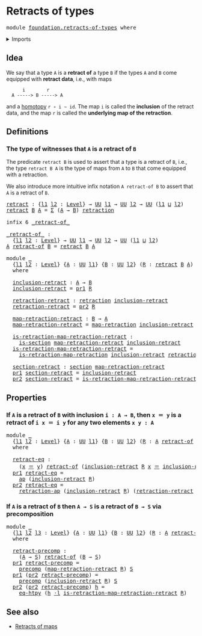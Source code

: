# Retracts of types

<pre class="Agda"><a id="30" class="Keyword">module</a> <a id="37" href="foundation.retracts-of-types.html" class="Module">foundation.retracts-of-types</a> <a id="66" class="Keyword">where</a>
</pre>
<details><summary>Imports</summary>

<pre class="Agda"><a id="122" class="Keyword">open</a> <a id="127" class="Keyword">import</a> <a id="134" href="foundation.action-on-identifications-functions.html" class="Module">foundation.action-on-identifications-functions</a>
<a id="181" class="Keyword">open</a> <a id="186" class="Keyword">import</a> <a id="193" href="foundation.dependent-pair-types.html" class="Module">foundation.dependent-pair-types</a>
<a id="225" class="Keyword">open</a> <a id="230" class="Keyword">import</a> <a id="237" href="foundation.universe-levels.html" class="Module">foundation.universe-levels</a>

<a id="265" class="Keyword">open</a> <a id="270" class="Keyword">import</a> <a id="277" href="foundation-core.function-extensionality.html" class="Module">foundation-core.function-extensionality</a>
<a id="317" class="Keyword">open</a> <a id="322" class="Keyword">import</a> <a id="329" href="foundation-core.identity-types.html" class="Module">foundation-core.identity-types</a>
<a id="360" class="Keyword">open</a> <a id="365" class="Keyword">import</a> <a id="372" href="foundation-core.precomposition-functions.html" class="Module">foundation-core.precomposition-functions</a>
<a id="413" class="Keyword">open</a> <a id="418" class="Keyword">import</a> <a id="425" href="foundation-core.retractions.html" class="Module">foundation-core.retractions</a>
<a id="453" class="Keyword">open</a> <a id="458" class="Keyword">import</a> <a id="465" href="foundation-core.sections.html" class="Module">foundation-core.sections</a>
<a id="490" class="Keyword">open</a> <a id="495" class="Keyword">import</a> <a id="502" href="foundation-core.whiskering-homotopies.html" class="Module">foundation-core.whiskering-homotopies</a>
</pre>
</details>

## Idea

We say that a type `A` is a **retract of** a type `B` if the types `A` and `B`
come equipped with **retract data**, i.e., with maps

```text
      i        r
  A -----> B -----> A
```

and a [homotopy](foundation-core.homotopies.md) `r ∘ i ~ id`. The map `i` is
called the **inclusion** of the retract data, and the map `r` is called the
**underlying map of the retraction**.

## Definitions

### The type of witnesses that `A` is a retract of `B`

The predicate `retract B` is used to assert that a type is a retract of `B`,
i.e., the type `retract B A` is the type of maps from `A` to `B` that come
equipped with a retraction.

We also introduce more intuitive infix notation `A retract-of B` to assert that
`A` is a retract of `B`.

<pre class="Agda"><a id="retract"></a><a id="1310" href="foundation.retracts-of-types.html#1310" class="Function">retract</a> <a id="1318" class="Symbol">:</a> <a id="1320" class="Symbol">{</a><a id="1321" href="foundation.retracts-of-types.html#1321" class="Bound">l1</a> <a id="1324" href="foundation.retracts-of-types.html#1324" class="Bound">l2</a> <a id="1327" class="Symbol">:</a> <a id="1329" href="Agda.Primitive.html#742" class="Postulate">Level</a><a id="1334" class="Symbol">}</a> <a id="1336" class="Symbol">→</a> <a id="1338" href="Agda.Primitive.html#388" class="Primitive">UU</a> <a id="1341" href="foundation.retracts-of-types.html#1321" class="Bound">l1</a> <a id="1344" class="Symbol">→</a> <a id="1346" href="Agda.Primitive.html#388" class="Primitive">UU</a> <a id="1349" href="foundation.retracts-of-types.html#1324" class="Bound">l2</a> <a id="1352" class="Symbol">→</a> <a id="1354" href="Agda.Primitive.html#388" class="Primitive">UU</a> <a id="1357" class="Symbol">(</a><a id="1358" href="foundation.retracts-of-types.html#1321" class="Bound">l1</a> <a id="1361" href="Agda.Primitive.html#961" class="Primitive Operator">⊔</a> <a id="1363" href="foundation.retracts-of-types.html#1324" class="Bound">l2</a><a id="1365" class="Symbol">)</a>
<a id="1367" href="foundation.retracts-of-types.html#1310" class="Function">retract</a> <a id="1375" href="foundation.retracts-of-types.html#1375" class="Bound">B</a> <a id="1377" href="foundation.retracts-of-types.html#1377" class="Bound">A</a> <a id="1379" class="Symbol">=</a> <a id="1381" href="foundation.dependent-pair-types.html#505" class="Record">Σ</a> <a id="1383" class="Symbol">(</a><a id="1384" href="foundation.retracts-of-types.html#1377" class="Bound">A</a> <a id="1386" class="Symbol">→</a> <a id="1388" href="foundation.retracts-of-types.html#1375" class="Bound">B</a><a id="1389" class="Symbol">)</a> <a id="1391" href="foundation-core.retractions.html#867" class="Function">retraction</a>

<a id="1403" class="Keyword">infix</a> <a id="1409" class="Number">6</a> <a id="1411" href="foundation.retracts-of-types.html#1425" class="Function Operator">_retract-of_</a>

<a id="_retract-of_"></a><a id="1425" href="foundation.retracts-of-types.html#1425" class="Function Operator">_retract-of_</a> <a id="1438" class="Symbol">:</a>
  <a id="1442" class="Symbol">{</a><a id="1443" href="foundation.retracts-of-types.html#1443" class="Bound">l1</a> <a id="1446" href="foundation.retracts-of-types.html#1446" class="Bound">l2</a> <a id="1449" class="Symbol">:</a> <a id="1451" href="Agda.Primitive.html#742" class="Postulate">Level</a><a id="1456" class="Symbol">}</a> <a id="1458" class="Symbol">→</a> <a id="1460" href="Agda.Primitive.html#388" class="Primitive">UU</a> <a id="1463" href="foundation.retracts-of-types.html#1443" class="Bound">l1</a> <a id="1466" class="Symbol">→</a> <a id="1468" href="Agda.Primitive.html#388" class="Primitive">UU</a> <a id="1471" href="foundation.retracts-of-types.html#1446" class="Bound">l2</a> <a id="1474" class="Symbol">→</a> <a id="1476" href="Agda.Primitive.html#388" class="Primitive">UU</a> <a id="1479" class="Symbol">(</a><a id="1480" href="foundation.retracts-of-types.html#1443" class="Bound">l1</a> <a id="1483" href="Agda.Primitive.html#961" class="Primitive Operator">⊔</a> <a id="1485" href="foundation.retracts-of-types.html#1446" class="Bound">l2</a><a id="1487" class="Symbol">)</a>
<a id="1489" href="foundation.retracts-of-types.html#1489" class="Bound">A</a> <a id="1491" href="foundation.retracts-of-types.html#1425" class="Function Operator">retract-of</a> <a id="1502" href="foundation.retracts-of-types.html#1502" class="Bound">B</a> <a id="1504" class="Symbol">=</a> <a id="1506" href="foundation.retracts-of-types.html#1310" class="Function">retract</a> <a id="1514" href="foundation.retracts-of-types.html#1502" class="Bound">B</a> <a id="1516" href="foundation.retracts-of-types.html#1489" class="Bound">A</a>

<a id="1519" class="Keyword">module</a> <a id="1526" href="foundation.retracts-of-types.html#1526" class="Module">_</a>
  <a id="1530" class="Symbol">{</a><a id="1531" href="foundation.retracts-of-types.html#1531" class="Bound">l1</a> <a id="1534" href="foundation.retracts-of-types.html#1534" class="Bound">l2</a> <a id="1537" class="Symbol">:</a> <a id="1539" href="Agda.Primitive.html#742" class="Postulate">Level</a><a id="1544" class="Symbol">}</a> <a id="1546" class="Symbol">{</a><a id="1547" href="foundation.retracts-of-types.html#1547" class="Bound">A</a> <a id="1549" class="Symbol">:</a> <a id="1551" href="Agda.Primitive.html#388" class="Primitive">UU</a> <a id="1554" href="foundation.retracts-of-types.html#1531" class="Bound">l1</a><a id="1556" class="Symbol">}</a> <a id="1558" class="Symbol">{</a><a id="1559" href="foundation.retracts-of-types.html#1559" class="Bound">B</a> <a id="1561" class="Symbol">:</a> <a id="1563" href="Agda.Primitive.html#388" class="Primitive">UU</a> <a id="1566" href="foundation.retracts-of-types.html#1534" class="Bound">l2</a><a id="1568" class="Symbol">}</a> <a id="1570" class="Symbol">(</a><a id="1571" href="foundation.retracts-of-types.html#1571" class="Bound">R</a> <a id="1573" class="Symbol">:</a> <a id="1575" href="foundation.retracts-of-types.html#1310" class="Function">retract</a> <a id="1583" href="foundation.retracts-of-types.html#1559" class="Bound">B</a> <a id="1585" href="foundation.retracts-of-types.html#1547" class="Bound">A</a><a id="1586" class="Symbol">)</a>
  <a id="1590" class="Keyword">where</a>

  <a id="1599" href="foundation.retracts-of-types.html#1599" class="Function">inclusion-retract</a> <a id="1617" class="Symbol">:</a> <a id="1619" href="foundation.retracts-of-types.html#1547" class="Bound">A</a> <a id="1621" class="Symbol">→</a> <a id="1623" href="foundation.retracts-of-types.html#1559" class="Bound">B</a>
  <a id="1627" href="foundation.retracts-of-types.html#1599" class="Function">inclusion-retract</a> <a id="1645" class="Symbol">=</a> <a id="1647" href="foundation.dependent-pair-types.html#603" class="Field">pr1</a> <a id="1651" href="foundation.retracts-of-types.html#1571" class="Bound">R</a>

  <a id="1656" href="foundation.retracts-of-types.html#1656" class="Function">retraction-retract</a> <a id="1675" class="Symbol">:</a> <a id="1677" href="foundation-core.retractions.html#867" class="Function">retraction</a> <a id="1688" href="foundation.retracts-of-types.html#1599" class="Function">inclusion-retract</a>
  <a id="1708" href="foundation.retracts-of-types.html#1656" class="Function">retraction-retract</a> <a id="1727" class="Symbol">=</a> <a id="1729" href="foundation.dependent-pair-types.html#615" class="Field">pr2</a> <a id="1733" href="foundation.retracts-of-types.html#1571" class="Bound">R</a>

  <a id="1738" href="foundation.retracts-of-types.html#1738" class="Function">map-retraction-retract</a> <a id="1761" class="Symbol">:</a> <a id="1763" href="foundation.retracts-of-types.html#1559" class="Bound">B</a> <a id="1765" class="Symbol">→</a> <a id="1767" href="foundation.retracts-of-types.html#1547" class="Bound">A</a>
  <a id="1771" href="foundation.retracts-of-types.html#1738" class="Function">map-retraction-retract</a> <a id="1794" class="Symbol">=</a> <a id="1796" href="foundation-core.retractions.html#955" class="Function">map-retraction</a> <a id="1811" href="foundation.retracts-of-types.html#1599" class="Function">inclusion-retract</a> <a id="1829" href="foundation.retracts-of-types.html#1656" class="Function">retraction-retract</a>

  <a id="1851" href="foundation.retracts-of-types.html#1851" class="Function">is-retraction-map-retraction-retract</a> <a id="1888" class="Symbol">:</a>
    <a id="1894" href="foundation-core.sections.html#1187" class="Function">is-section</a> <a id="1905" href="foundation.retracts-of-types.html#1738" class="Function">map-retraction-retract</a> <a id="1928" href="foundation.retracts-of-types.html#1599" class="Function">inclusion-retract</a>
  <a id="1948" href="foundation.retracts-of-types.html#1851" class="Function">is-retraction-map-retraction-retract</a> <a id="1985" class="Symbol">=</a>
    <a id="1991" href="foundation-core.retractions.html#1035" class="Function">is-retraction-map-retraction</a> <a id="2020" href="foundation.retracts-of-types.html#1599" class="Function">inclusion-retract</a> <a id="2038" href="foundation.retracts-of-types.html#1656" class="Function">retraction-retract</a>

  <a id="2060" href="foundation.retracts-of-types.html#2060" class="Function">section-retract</a> <a id="2076" class="Symbol">:</a> <a id="2078" href="foundation-core.sections.html#1366" class="Function">section</a> <a id="2086" href="foundation.retracts-of-types.html#1738" class="Function">map-retraction-retract</a>
  <a id="2111" href="foundation.dependent-pair-types.html#603" class="Field">pr1</a> <a id="2115" href="foundation.retracts-of-types.html#2060" class="Function">section-retract</a> <a id="2131" class="Symbol">=</a> <a id="2133" href="foundation.retracts-of-types.html#1599" class="Function">inclusion-retract</a>
  <a id="2153" href="foundation.dependent-pair-types.html#615" class="Field">pr2</a> <a id="2157" href="foundation.retracts-of-types.html#2060" class="Function">section-retract</a> <a id="2173" class="Symbol">=</a> <a id="2175" href="foundation.retracts-of-types.html#1851" class="Function">is-retraction-map-retraction-retract</a>
</pre>
## Properties

### If `A` is a retract of `B` with inclusion `i : A → B`, then `x ＝ y` is a retract of `i x ＝ i y` for any two elements `x y : A`

<pre class="Agda"><a id="2372" class="Keyword">module</a> <a id="2379" href="foundation.retracts-of-types.html#2379" class="Module">_</a>
  <a id="2383" class="Symbol">{</a><a id="2384" href="foundation.retracts-of-types.html#2384" class="Bound">l1</a> <a id="2387" href="foundation.retracts-of-types.html#2387" class="Bound">l2</a> <a id="2390" class="Symbol">:</a> <a id="2392" href="Agda.Primitive.html#742" class="Postulate">Level</a><a id="2397" class="Symbol">}</a> <a id="2399" class="Symbol">{</a><a id="2400" href="foundation.retracts-of-types.html#2400" class="Bound">A</a> <a id="2402" class="Symbol">:</a> <a id="2404" href="Agda.Primitive.html#388" class="Primitive">UU</a> <a id="2407" href="foundation.retracts-of-types.html#2384" class="Bound">l1</a><a id="2409" class="Symbol">}</a> <a id="2411" class="Symbol">{</a><a id="2412" href="foundation.retracts-of-types.html#2412" class="Bound">B</a> <a id="2414" class="Symbol">:</a> <a id="2416" href="Agda.Primitive.html#388" class="Primitive">UU</a> <a id="2419" href="foundation.retracts-of-types.html#2387" class="Bound">l2</a><a id="2421" class="Symbol">}</a> <a id="2423" class="Symbol">(</a><a id="2424" href="foundation.retracts-of-types.html#2424" class="Bound">R</a> <a id="2426" class="Symbol">:</a> <a id="2428" href="foundation.retracts-of-types.html#2400" class="Bound">A</a> <a id="2430" href="foundation.retracts-of-types.html#1425" class="Function Operator">retract-of</a> <a id="2441" href="foundation.retracts-of-types.html#2412" class="Bound">B</a><a id="2442" class="Symbol">)</a> <a id="2444" class="Symbol">(</a><a id="2445" href="foundation.retracts-of-types.html#2445" class="Bound">x</a> <a id="2447" href="foundation.retracts-of-types.html#2447" class="Bound">y</a> <a id="2449" class="Symbol">:</a> <a id="2451" href="foundation.retracts-of-types.html#2400" class="Bound">A</a><a id="2452" class="Symbol">)</a>
  <a id="2456" class="Keyword">where</a>

  <a id="2465" href="foundation.retracts-of-types.html#2465" class="Function">retract-eq</a> <a id="2476" class="Symbol">:</a>
    <a id="2482" class="Symbol">(</a><a id="2483" href="foundation.retracts-of-types.html#2445" class="Bound">x</a> <a id="2485" href="foundation-core.identity-types.html#1953" class="Function Operator">＝</a> <a id="2487" href="foundation.retracts-of-types.html#2447" class="Bound">y</a><a id="2488" class="Symbol">)</a> <a id="2490" href="foundation.retracts-of-types.html#1425" class="Function Operator">retract-of</a> <a id="2501" class="Symbol">(</a><a id="2502" href="foundation.retracts-of-types.html#1599" class="Function">inclusion-retract</a> <a id="2520" href="foundation.retracts-of-types.html#2424" class="Bound">R</a> <a id="2522" href="foundation.retracts-of-types.html#2445" class="Bound">x</a> <a id="2524" href="foundation-core.identity-types.html#1953" class="Function Operator">＝</a> <a id="2526" href="foundation.retracts-of-types.html#1599" class="Function">inclusion-retract</a> <a id="2544" href="foundation.retracts-of-types.html#2424" class="Bound">R</a> <a id="2546" href="foundation.retracts-of-types.html#2447" class="Bound">y</a><a id="2547" class="Symbol">)</a>
  <a id="2551" href="foundation.dependent-pair-types.html#603" class="Field">pr1</a> <a id="2555" href="foundation.retracts-of-types.html#2465" class="Function">retract-eq</a> <a id="2566" class="Symbol">=</a>
    <a id="2572" href="foundation.action-on-identifications-functions.html#730" class="Function">ap</a> <a id="2575" class="Symbol">(</a><a id="2576" href="foundation.retracts-of-types.html#1599" class="Function">inclusion-retract</a> <a id="2594" href="foundation.retracts-of-types.html#2424" class="Bound">R</a><a id="2595" class="Symbol">)</a>
  <a id="2599" href="foundation.dependent-pair-types.html#615" class="Field">pr2</a> <a id="2603" href="foundation.retracts-of-types.html#2465" class="Function">retract-eq</a> <a id="2614" class="Symbol">=</a>
    <a id="2620" href="foundation-core.retractions.html#2445" class="Function">retraction-ap</a> <a id="2634" class="Symbol">(</a><a id="2635" href="foundation.retracts-of-types.html#1599" class="Function">inclusion-retract</a> <a id="2653" href="foundation.retracts-of-types.html#2424" class="Bound">R</a><a id="2654" class="Symbol">)</a> <a id="2656" class="Symbol">(</a><a id="2657" href="foundation.retracts-of-types.html#1656" class="Function">retraction-retract</a> <a id="2676" href="foundation.retracts-of-types.html#2424" class="Bound">R</a><a id="2677" class="Symbol">)</a> <a id="2679" href="foundation.retracts-of-types.html#2445" class="Bound">x</a> <a id="2681" href="foundation.retracts-of-types.html#2447" class="Bound">y</a>
</pre>
### If `A` is a retract of `B` then `A → S` is a retract of `B → S` via precomposition

<pre class="Agda"><a id="2784" class="Keyword">module</a> <a id="2791" href="foundation.retracts-of-types.html#2791" class="Module">_</a>
  <a id="2795" class="Symbol">{</a><a id="2796" href="foundation.retracts-of-types.html#2796" class="Bound">l1</a> <a id="2799" href="foundation.retracts-of-types.html#2799" class="Bound">l2</a> <a id="2802" href="foundation.retracts-of-types.html#2802" class="Bound">l3</a> <a id="2805" class="Symbol">:</a> <a id="2807" href="Agda.Primitive.html#742" class="Postulate">Level</a><a id="2812" class="Symbol">}</a> <a id="2814" class="Symbol">{</a><a id="2815" href="foundation.retracts-of-types.html#2815" class="Bound">A</a> <a id="2817" class="Symbol">:</a> <a id="2819" href="Agda.Primitive.html#388" class="Primitive">UU</a> <a id="2822" href="foundation.retracts-of-types.html#2796" class="Bound">l1</a><a id="2824" class="Symbol">}</a> <a id="2826" class="Symbol">{</a><a id="2827" href="foundation.retracts-of-types.html#2827" class="Bound">B</a> <a id="2829" class="Symbol">:</a> <a id="2831" href="Agda.Primitive.html#388" class="Primitive">UU</a> <a id="2834" href="foundation.retracts-of-types.html#2799" class="Bound">l2</a><a id="2836" class="Symbol">}</a> <a id="2838" class="Symbol">(</a><a id="2839" href="foundation.retracts-of-types.html#2839" class="Bound">R</a> <a id="2841" class="Symbol">:</a> <a id="2843" href="foundation.retracts-of-types.html#2815" class="Bound">A</a> <a id="2845" href="foundation.retracts-of-types.html#1425" class="Function Operator">retract-of</a> <a id="2856" href="foundation.retracts-of-types.html#2827" class="Bound">B</a><a id="2857" class="Symbol">)</a> <a id="2859" class="Symbol">(</a><a id="2860" href="foundation.retracts-of-types.html#2860" class="Bound">S</a> <a id="2862" class="Symbol">:</a> <a id="2864" href="Agda.Primitive.html#388" class="Primitive">UU</a> <a id="2867" href="foundation.retracts-of-types.html#2802" class="Bound">l3</a><a id="2869" class="Symbol">)</a>
  <a id="2873" class="Keyword">where</a>

  <a id="2882" href="foundation.retracts-of-types.html#2882" class="Function">retract-precomp</a> <a id="2898" class="Symbol">:</a>
    <a id="2904" class="Symbol">(</a><a id="2905" href="foundation.retracts-of-types.html#2815" class="Bound">A</a> <a id="2907" class="Symbol">→</a> <a id="2909" href="foundation.retracts-of-types.html#2860" class="Bound">S</a><a id="2910" class="Symbol">)</a> <a id="2912" href="foundation.retracts-of-types.html#1425" class="Function Operator">retract-of</a> <a id="2923" class="Symbol">(</a><a id="2924" href="foundation.retracts-of-types.html#2827" class="Bound">B</a> <a id="2926" class="Symbol">→</a> <a id="2928" href="foundation.retracts-of-types.html#2860" class="Bound">S</a><a id="2929" class="Symbol">)</a>
  <a id="2933" href="foundation.dependent-pair-types.html#603" class="Field">pr1</a> <a id="2937" href="foundation.retracts-of-types.html#2882" class="Function">retract-precomp</a> <a id="2953" class="Symbol">=</a>
    <a id="2959" href="foundation-core.precomposition-functions.html#582" class="Function">precomp</a> <a id="2967" class="Symbol">(</a><a id="2968" href="foundation.retracts-of-types.html#1738" class="Function">map-retraction-retract</a> <a id="2991" href="foundation.retracts-of-types.html#2839" class="Bound">R</a><a id="2992" class="Symbol">)</a> <a id="2994" href="foundation.retracts-of-types.html#2860" class="Bound">S</a>
  <a id="2998" href="foundation.dependent-pair-types.html#603" class="Field">pr1</a> <a id="3002" class="Symbol">(</a><a id="3003" href="foundation.dependent-pair-types.html#615" class="Field">pr2</a> <a id="3007" href="foundation.retracts-of-types.html#2882" class="Function">retract-precomp</a><a id="3022" class="Symbol">)</a> <a id="3024" class="Symbol">=</a>
    <a id="3030" href="foundation-core.precomposition-functions.html#582" class="Function">precomp</a> <a id="3038" class="Symbol">(</a><a id="3039" href="foundation.retracts-of-types.html#1599" class="Function">inclusion-retract</a> <a id="3057" href="foundation.retracts-of-types.html#2839" class="Bound">R</a><a id="3058" class="Symbol">)</a> <a id="3060" href="foundation.retracts-of-types.html#2860" class="Bound">S</a>
  <a id="3064" href="foundation.dependent-pair-types.html#615" class="Field">pr2</a> <a id="3068" class="Symbol">(</a><a id="3069" href="foundation.dependent-pair-types.html#615" class="Field">pr2</a> <a id="3073" href="foundation.retracts-of-types.html#2882" class="Function">retract-precomp</a><a id="3088" class="Symbol">)</a> <a id="3090" href="foundation.retracts-of-types.html#3090" class="Bound">h</a> <a id="3092" class="Symbol">=</a>
    <a id="3098" href="foundation-core.function-extensionality.html#3024" class="Function">eq-htpy</a> <a id="3106" class="Symbol">(</a><a id="3107" href="foundation.retracts-of-types.html#3090" class="Bound">h</a> <a id="3109" href="foundation-core.whiskering-homotopies.html#1637" class="Function Operator">·l</a> <a id="3112" href="foundation.retracts-of-types.html#1851" class="Function">is-retraction-map-retraction-retract</a> <a id="3149" href="foundation.retracts-of-types.html#2839" class="Bound">R</a><a id="3150" class="Symbol">)</a>
</pre>
## See also

- [Retracts of maps](foundation.retracts-of-maps.md)
